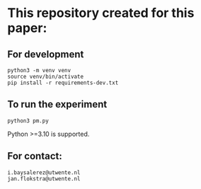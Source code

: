 # This repository created for this paper:


## For development

```
python3 -m venv venv
source venv/bin/activate
pip install -r requirements-dev.txt
```

## To run the experiment
```
python3 pm.py
```

Python >=3.10 is supported.


## For contact:
```
i.baysalerez@utwente.nl
jan.flokstra@utwente.nl
```
